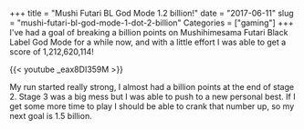 +++
title = "Mushi Futari BL God Mode 1.2 billion!"
date = "2017-06-11"
slug = "mushi-futari-bl-god-mode-1-dot-2-billion"
Categories = ["gaming"]
+++
I've had a goal of breaking a billion points on Mushihimesama Futari Black Label God Mode for a while now, and with a little effort I was able to get a score of 1,212,620,114!

{{< youtube _eax8DI359M >}}

My run started really strong, I almost had a billion points at the end of stage 2. Stage 3 was a big mess but I was able to push to a new personal best. If I get some more time to play I should be able to crank that number up, so my next goal is 1.5 billion.
